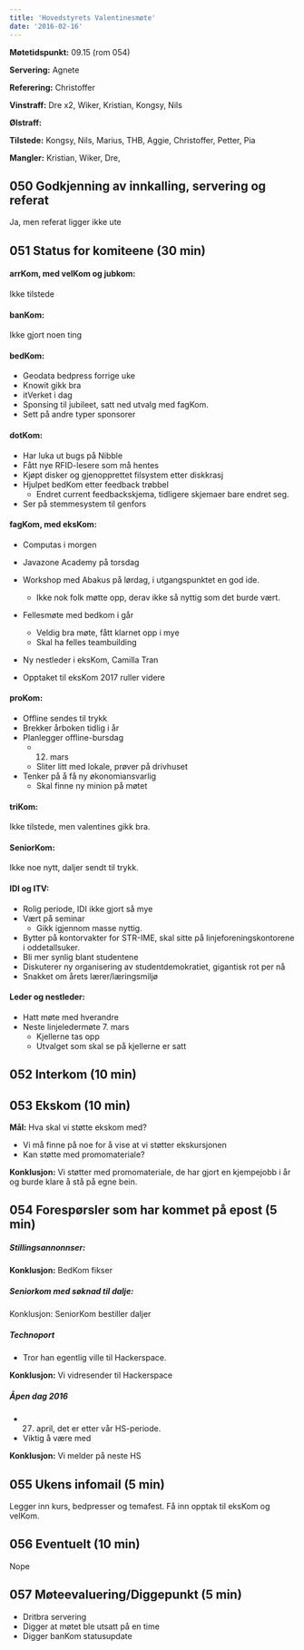```yaml
---
title: 'Hovedstyrets Valentinesmøte'
date: '2016-02-16'
---
```


**Møtetidspunkt:** 09.15 (rom 054)

**Servering:** Agnete

**Referering:** Christoffer

**Vinstraff:** Dre x2, Wiker, Kristian, Kongsy, Nils

**Ølstraff:**

**Tilstede:** Kongsy, Nils, Marius, THB, Aggie, Christoffer, Petter, Pia

**Mangler:** Kristian, Wiker, Dre, 

## 050 Godkjenning av innkalling, servering og referat 

Ja, men referat ligger ikke ute

## 051 Status for komiteene (30 min)

#### arrKom, med velKom og jubkom:  

Ikke tilstede

#### banKom:  

Ikke gjort noen ting

#### bedKom:

- Geodata bedpress forrige uke
- Knowit gikk bra   
- itVerket i dag    
- Sponsing til jubileet, satt ned utvalg med fagKom.     
- Sett på andre typer sponsorer    

#### dotKom:

- Har luka ut bugs på Nibble 
- Fått nye RFID-lesere som må hentes 
- Kjøpt disker og gjenopprettet filsystem etter diskkrasj 
- Hjulpet bedKom etter feedback trøbbel
    - Endret current feedbackskjema, tidligere skjemaer bare endret seg. 
- Ser på stemmesystem til genfors

#### fagKom, med eksKom:

- Computas i morgen 
- Javazone Academy på torsdag
- Workshop med Abakus på lørdag, i utgangspunktet en god ide.
    - Ikke nok folk møtte opp, derav ikke så nyttig som det burde vært. 
- Fellesmøte med bedkom i går
    - Veldig bra møte, fått klarnet opp i mye
    - Skal ha felles teambuilding

- Ny nestleder i eksKom, Camilla Tran
- Opptaket til eksKom 2017 ruller videre

#### proKom:  

- Offline sendes til trykk
- Brekker årboken tidlig i år
- Planlegger offline-bursdag
    - 12. mars
    - Sliter litt med lokale, prøver på drivhuset
- Tenker på å få ny økonomiansvarlig
    - Skal finne ny minion på møtet

#### triKom:

Ikke tilstede, men valentines gikk bra.

#### SeniorKom: 

Ikke noe nytt, daljer sendt til trykk.

#### IDI og ITV:

- Rolig periode, IDI ikke gjort så mye
- Vært på seminar 
    - Gikk igjennom masse nyttig. 
- Bytter på kontorvakter for STR-IME, skal sitte på linjeforeningskontorene i oddetallsuker. 
- Bli mer synlig blant studentene
- Diskuterer ny organisering av studentdemokratiet, gigantisk rot per nå
- Snakket om årets lærer/læringsmiljø

#### Leder og nestleder:
- Hatt møte med hverandre 
- Neste linjeledermøte 7. mars 
    - Kjellerne tas opp
    - Utvalget som skal se på kjellerne er satt 

## 052 Interkom (10 min)

## 053 Ekskom (10 min)

**Mål:** Hva skal vi støtte ekskom med?

- Vi må finne på noe for å vise at vi støtter ekskursjonen
- Kan støtte med promomateriale? 

**Konklusjon:** Vi støtter med promomateriale, de har gjort en kjempejobb i år og burde klare å stå på egne bein.

## 054 Forespørsler som har kommet på epost (5 min) 

##### Stillingsannonnser:    
    
**Konklusjon:** BedKom fikser

##### Seniorkom med søknad til dalje:

Konklusjon: SeniorKom bestiller daljer

##### Technoport  
- Tror han egentlig ville til Hackerspace.

**Konklusjon:** Vi vidresender til Hackerspace

##### Åpen dag 2016
- 27. april, det er etter vår HS-periode.
- Viktig å være med

**Konklusjon:** Vi melder på neste HS

## 055 Ukens infomail (5 min)

Legger inn kurs, bedpresser og temafest. Få inn opptak til eksKom og velKom.

## 056 Eventuelt (10 min)

Nope

## 057 Møteevaluering/Diggepunkt (5 min)
- Dritbra servering
- Digger at møtet ble utsatt på en time
- Digger banKom statusupdate
